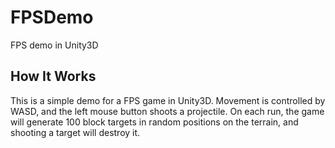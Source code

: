 # FPSDemo
FPS demo in Unity3D

## How It Works
This is a simple demo for a FPS game in Unity3D. Movement is controlled by WASD, and the left mouse button shoots a projectile. On each run, the game will generate 100 block targets in random positions on the terrain, and shooting a target will destroy it.
